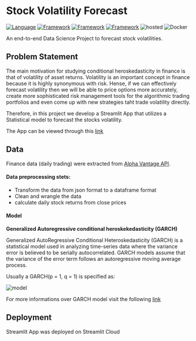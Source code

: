 # **Stock Volatility Forecast**

[![Language](https://img.shields.io/badge/Python-darkblue.svg?style=flat&logo=python&logoColor=white)](https://www.python.org)
[![Framework](https://img.shields.io/badge/sklearn-darkorange.svg?style=flat&logo=scikit-learn&logoColor=white)](https://scikit-learn.org/)
[![Framework](https://img.shields.io/badge/FastAPI-darkgreen.svg?style=flat&logo=fastapi&logoColor=white)](https://fastapi.tiangolo.com/)
[![Framework](https://img.shields.io/badge/Streamlit-red.svg?style=flat&logo=streamlit&logoColor=white)](https://streamlit.io/)
![hosted](https://img.shields.io/badge/Heroku-430098?style=flat&logo=heroku&logoColor=white)
![Docker](https://img.shields.io/badge/Docker-blue?style=flat&logo=docker&logoColor=white)

An end-to-end Data Science Project to forecast stock volatilities.

## Problem Statement
The main motivation for studying conditional heroskedasticity in finance is that of volatility of asset returns. Volatility is an important concept in finance because it is highly synonymous with risk. Hense, if we can effectively forecast volatility then we will be able to price options more accurately, create more sophisticated risk management tools for the algorithmic trading portfolios and even come up with new strategies taht trade volatility directly.

Therefore, in this project we develop a Streamlit App that utilizes a Statistical model to forecast the stocks volatility. 

The App can be viewed through this [link]()

## Data 

Finance data (daily trading) were extracted from [Alpha Vantage API](https://www.alphavantage.co/). 

#### Data preprocessing stets:
 - Transform the data from json format to a dataframe format
 - Clean and wrangle the data
 - calculate daily stock returns from close prices

#### Model
**Generalized Autoregressive conditional heroskekedasticity (GARCH)**

Generalized AutoRegressive Conditional Heteroskedasticity (GARCH) is a statistical model used in analyzing time-series data where the variance error is believed to be serially autocorrelated. GARCH models assume that the variance of the error term follows an autoregressive moving average process.

Usually a GARCH(p = 1, q = 1) is specified as:

![model](https://github.com/Luissalazarsalinas/Stock-Volatility-Forecast/blob/master/img/2022-12-05.png)

For more informations over GARCH model visit the following [link](https://www.quantstart.com/articles/Generalised-Autoregressive-Conditional-Heteroskedasticity-GARCH-p-q-Models-for-Time-Series-Analysis/)

## Deployment
Streamlit App was deployed on Streamlit Cloud



